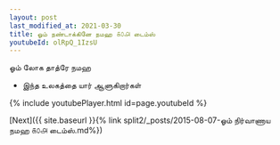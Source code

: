 ```yaml
---
layout: post
last_modified_at: 2021-03-30
title: ஓம் நண்டாக்கினே நமஹ ௧௦௮ டைம்ஸ்
youtubeId: olRpQ_1IzsU
---
```

 
 
 ஓம் லோக தாத்ரே நமஹ  
 
 -  இந்த உலகத்தை யார் ஆளுகிறார்கள் 
 
  
 
  
 
 
 
 
 
 


{% include youtubePlayer.html id=page.youtubeId %}
 
[Next]({{ site.baseurl }}{% link  split2/_posts/2015-08-07-ஓம் நிர்வாணாய நமஹ ௧௦௮ டைம்ஸ்.md%})
 
